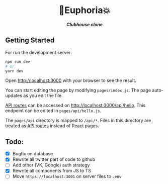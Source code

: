 <h1 align="center">🚀Euphoria💥</h1>

<div align="center">
  <b>
    <i>Clubhouse clone</i>
  </b>
</div>

## Getting Started

For run the development server:

```bash
npm run dev
# or
yarn dev
```

Open [http://localhost:3000](http://localhost:3000) with your browser to see the result.

You can start editing the page by modifying `pages/index.js`. The page auto-updates as you edit the file.

[API routes](https://nextjs.org/docs/api-routes/introduction) can be accessed on [http://localhost:3000/api/hello](http://localhost:3000/api/hello). This endpoint can be edited in `pages/api/hello.js`.

The `pages/api` directory is mapped to `/api/*`. Files in this directory are treated as [API routes](https://nextjs.org/docs/api-routes/introduction) instead of React pages.


## Todo:
- [x] Bugfix on database
- [x] Rewrite all twitter part of code to github
- [ ] Add other (VK, Google) auth strategy
- [x] Rewrite all components from JS to TS
- [ ] Move `https://localhost:3001` on server files to `.env`
